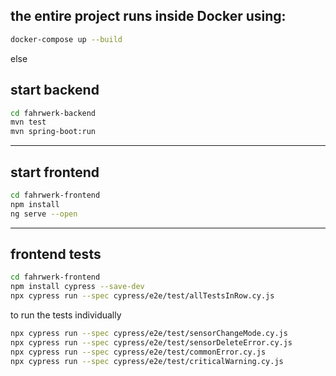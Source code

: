 the entire project runs inside Docker using:
---
```sh
docker-compose up --build
```


else


start backend
---
```sh
cd fahrwerk-backend
mvn test
mvn spring-boot:run
```
---
start frontend
---
```sh
cd fahrwerk-frontend
npm install
ng serve --open
```
---
frontend tests
---
```sh
cd fahrwerk-frontend
npm install cypress --save-dev
npx cypress run --spec cypress/e2e/test/allTestsInRow.cy.js
```
to run the tests individually
```sh
npx cypress run --spec cypress/e2e/test/sensorChangeMode.cy.js
npx cypress run --spec cypress/e2e/test/sensorDeleteError.cy.js
npx cypress run --spec cypress/e2e/test/commonError.cy.js
npx cypress run --spec cypress/e2e/test/criticalWarning.cy.js
```
